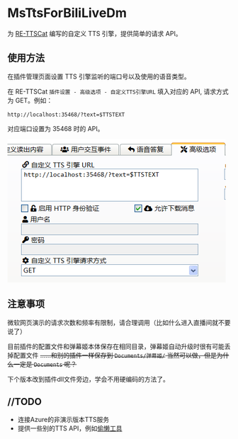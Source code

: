 # MsTtsForBiliLiveDm

为 [RE-TTSCat](https://github.com/Elepover/RE-TTSCat) 编写的自定义 TTS 引擎，提供简单的请求 API。

## 使用方法

在插件管理页面设置 TTS 引擎监听的端口号以及使用的语音类型。

在 RE-TTSCat `插件设置 - 高级选项 - 自定义TTS引擎URL` 填入对应的 API, 请求方式为 GET。例如：

```
http://localhost:35468/?text=$TTSTEXT
```

对应端口设置为 35468 时的 API。

![usage.png](img/usage.png)

## 注意事项

微软网页演示的请求次数和频率有限制，请合理调用（比如什么进入直播间就不要说了）

目前插件的配置文件和弹幕姬本体保存在相同目录，弹幕姬自动升级时很有可能丢掉配置文件 ~~……和别的插件一样保存到 `Documents/弹幕姬/` 当然可以做，但是为什么一定是 `Documents` 呢？~~

下个版本改到插件dll文件旁边，学会不用硬编码的方法了。


## //TODO

- 连接Azure的非演示版本TTS服务
- 提供一些别的TTS API，例如[偷懒工具](https://toolight.cn/media/reading)